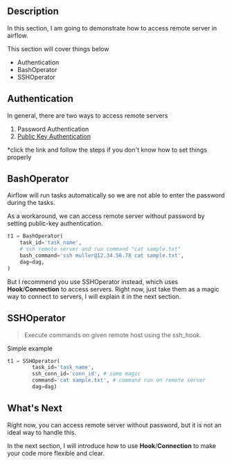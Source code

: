 Description
------------
In this section, I am going to demonstrate how to access remote server in airflow.

This section will cover things below
- Authentication
- BashOperator
- SSHOperator



Authentication
------------
In general, there are two ways to access remote servers

1. Password Authentication
2. [Public Key Authentication](https://serverpilot.io/docs/how-to-use-ssh-public-key-authentication)

*click the link and follow the steps if you don't know how to set things properly



BashOperator
------------
Airflow will run tasks automatically so we are not able to enter the password during the tasks.

As a workaround, we can access remote server without password by setting public-key authentication.

```python
t1 = BashOperator(
    task_id='task_name',
    # ssh remote server and run command "cat sample.txt"
    bash_command='ssh muller@12.34.56.78 cat sample.txt',
    dag=dag,
)
```

But I recommend you use SSHOperator instead, which uses **Hook**/**Connection** to access servers. Right now, just take them as a magic way to connect to servers, I will explain it in the next section.



SSHOperator
------------
> Execute commands on given remote host using the ssh_hook.


Simple example

```python
t1 = SSHOperator(
        task_id='task_name',
        ssh_conn_id='conn_id', # some magic
        command='cat sample.txt', # command run on remote server
        dag=dag)
```



What's Next
------------
Right now, you can access remote server without password, but it is not an ideal way to handle this.

In the next section, I will introduce how to use **Hook**/**Connection** to make your code more flexible and clear.
